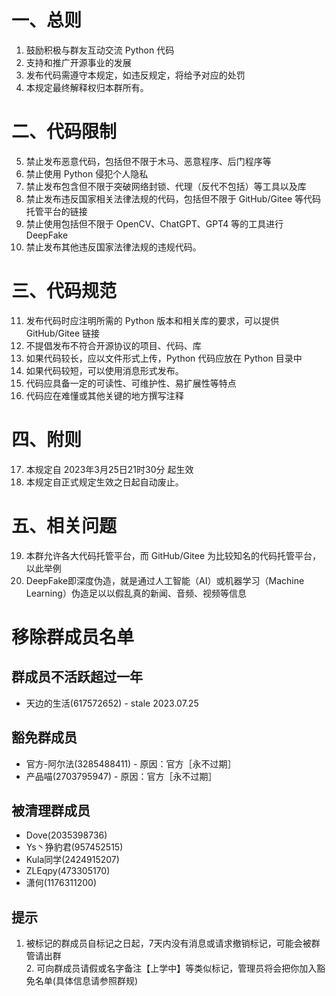 <a name="MhJw5"></a>
# 一、总则

1. 鼓励积极与群友互动交流 Python 代码
2. 支持和推广开源事业的发展
3. 发布代码需遵守本规定，如违反规定，将给予对应的处罚
4. 本规定最终解释权归本群所有。
<a name="jYMsn"></a>
# 二、代码限制

5. 禁止发布恶意代码，包括但不限于木马、恶意程序、后门程序等
6. 禁止使用 Python 侵犯个人隐私
7. 禁止发布包含但不限于突破网络封锁、代理（反代不包括）等工具以及库
8. 禁止发布违反国家相关法律法规的代码，包括但不限于 GitHub/Gitee 等代码托管平台的链接
9. 禁止使用包括但不限于 OpenCV、ChatGPT、GPT4 等的工具进行 DeepFake
10. 禁止发布其他违反国家法律法规的违规代码。
<a name="kd7ZK"></a>
# 三、代码规范

11. 发布代码时应注明所需的 Python 版本和相关库的要求，可以提供 GitHub/Gitee 链接
12. 不提倡发布不符合开源协议的项目、代码、库
13. 如果代码较长，应以文件形式上传，Python 代码应放在 Python 目录中
14. 如果代码较短，可以使用消息形式发布。
15. 代码应具备一定的可读性、可维护性、易扩展性等特点
16. 代码应在难懂或其他关键的地方撰写注释
<a name="vKckx"></a>
# 四、附则

17. 本规定自 2023年3月25日21时30分 起生效
18. 本规定自正式规定生效之日起自动废止。
<a name="txEUs"></a>
# 五、相关问题

19. 本群允许各大代码托管平台，而 GitHub/Gitee 为比较知名的代码托管平台，以此举例
20. DeepFake即深度伪造，就是通过人工智能（AI）或机器学习（Machine Learning）伪造足以以假乱真的新闻、音频、视频等信息
<a name="I9Fzo"></a>
# 移除群成员名单
<a name="yCChW"></a>
## 群成员不活跃超过一年

- 天边的生活(617572652) - stale 2023.07.25
<a name="F9RQb"></a>
## 豁免群成员

- 官方-阿尔法(3285488411) - 原因：官方［永不过期］
- 产品喵(2703795947) - 原因：官方［永不过期］
<a name="x9Sri"></a>
## 被清理群成员

-  Dove(2035398736)
- Ys丶狰豹君(957452515)
- Kula同学(2424915207)
- ZLEqpy(473305170)
- 潇何(1176311200)
<a name="bUIsR"></a>
## 提示
1. 被标记的群成员自标记之日起，7天内没有消息或请求撤销标记，可能会被群管请出群<br />2. 可向群成员请假或名字备注【上学中】等类似标记，管理员将会把你加入豁免名单(具体信息请参照群规)
